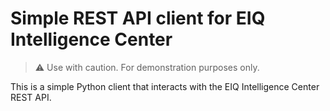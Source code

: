 # Simple REST API client for EIQ Intelligence Center

> ⚠️ Use with caution. For demonstration purposes only.

This is a simple Python client that interacts with the EIQ Intelligence Center REST API.
